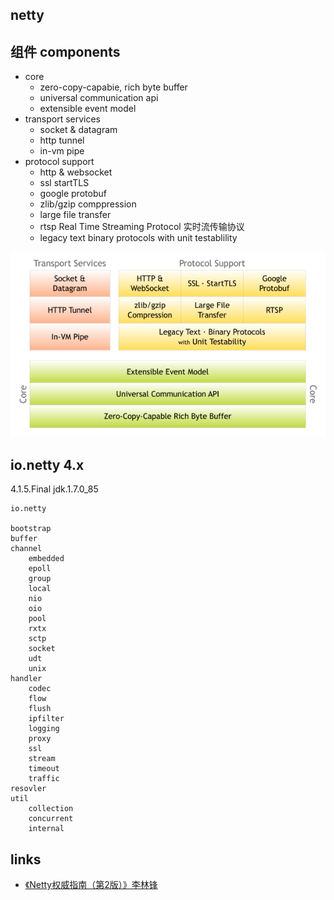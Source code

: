 ## netty

## 组件 components

* core 
    - zero-copy-capabie, rich byte buffer
    - universal communication api
    - extensible event model
* transport services
    - socket & datagram
    - http tunnel
    - in-vm pipe
* protocol support
    - http & websocket
    - ssl startTLS
    - google protobuf
    - zlib/gzip comppression
    - large file transfer
    - rtsp Real Time Streaming Protocol 实时流传输协议
    - legacy text binary protocols with unit testablility

![components](../../img/netty-components.png)


## io.netty 4.x
4.1.5.Final
jdk.1.7.0_85

```
io.netty

bootstrap
buffer
channel
    embedded
    epoll
    group
    local
    nio
    oio
    pool
    rxtx
    sctp
    socket
    udt
    unix
handler    
    codec
    flow
    flush
    ipfilter
    logging
    proxy
    ssl
    stream
    timeout
    traffic
resovler
util
    collection
    concurrent
    internal    
```

## links
* [《Netty权威指南（第2版）》李林锋](/99-book/notes/21-server/Netty权威指南.md)